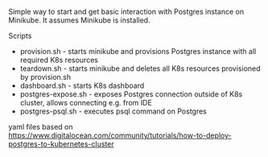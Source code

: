 Simple way to start and get basic interaction with Postgres instance on Minikube.
It assumes Minikube is installed.

Scripts
- provision.sh - starts minikube and provisions Postgres instance with all required K8s resources
- teardown.sh - starts minikube and deletes all K8s resources provisioned by provision.sh
- dashboard.sh - starts K8s dashboard
- postgres-expose.sh - exposes Postgres connection outside of K8s cluster, allows connecting e.g. from IDE
- postgres-psql.sh - executes psql command on Postgres


yaml files based on https://www.digitalocean.com/community/tutorials/how-to-deploy-postgres-to-kubernetes-cluster